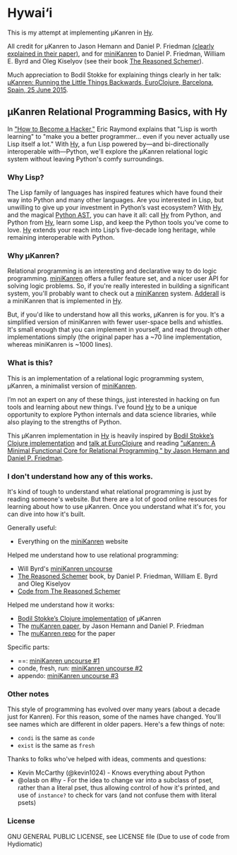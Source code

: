 # Hywai‘i

This is my attempt at implementing μKanren in [Hy].

All credit for μKanren to Jason Hemann and Daniel P. Friedman [(clearly explained in their paper)][muKanren paper], and for [miniKanren] to Daniel P. Friedman, William E. Byrd and Oleg Kiselyov (see their book [The Reasoned Schemer]).

Much appreciation to Bodil Stokke for explaining things clearly in her talk:
[μKanren: Running the Little Things Backwards, EuroClojure, Barcelona, Spain, 25 June 2015][talk at EuroClojure].

## μKanren Relational Programming Basics, with Hy
In ["How to Become a Hacker,"][hacker-howto] Eric Raymond explains that "Lisp is worth learning" to "make you a better programmer... even if you never actually use Lisp itself a lot." With [Hy], a fun Lisp powered by—and bi-directionally interoperable with—Python, we'll explore the μKanren relational logic system without leaving Python's comfy surroundings.

### Why Lisp?
The Lisp family of languages has inspired features which have found their way into Python and many other languages. Are you interested in Lisp, but unwilling to give up your investment in Python’s vast ecosystem? With [Hy], and the magical [Python AST], you can have it all: call [Hy] from Python, and Python from [Hy], learn some Lisp, and keep the Python tools you’ve come to love. [Hy] extends your reach into Lisp’s five-decade long heritage, while remaining interoperable with Python.

### Why μKanren?
Relational programming is an interesting and declarative way to do logic programming. [miniKanren] offers a fuller feature set, and a nicer user API for solving logic problems. So, if you're really interested in building a significant system, you'll probably want to check out a [miniKanren] system. [Adderall] is a miniKanren that is implemented in [Hy].

But, if you'd like to understand how all this works, μKanren is for you. It's a simplified version of miniKanren with fewer user-space bells and whistles. It's small enough that you can implement in yourself, and read through other implementations simply (the original paper has a ~70 line implementation, whereas miniKanren is ~1000 lines).

### What is this?
This is an implementation of a relational logic programming system, μKanren, a minimalist version of [miniKanren].

I’m not an expert on any of these things, just interested in hacking on fun tools and learning about new things. I’ve found [Hy] to be a unique opportunity to explore Python internals and data science libraries, while also playing to the strengths of Python.

This μKanren implementation in [Hy] is heavily inspired by [Bodil Stokke’s Clojure implementation] and [talk at EuroClojure] and reading ["μKanren: A Minimal Functional Core for Relational Programming," by Jason Hemann and Daniel P. Friedman][muKanren paper].

### I don't understand how any of this works.
It's kind of tough to understand what relational programming is just by reading someone's website. But there are a lot of good online resources for learning about how to use μKanren. Once you understand what it's for, you can dive into how it's built.

Generally useful:
* Everything on the [miniKanren] website

Helped me understand how to use relational programming:
* Will Byrd's [miniKanren uncourse]
* [The Reasoned Schemer] book, by Daniel P. Friedman, William E. Byrd and Oleg Kiselyov
* [Code from The Reasoned Schemer]

Helped me understand how it works:
* [Bodil Stokke’s Clojure implementation] of μKanren
* The [muKanren paper], by Jason Hemann and Daniel P. Friedman
* The [muKanren repo] for the paper

Specific parts:
* ==: [miniKanren uncourse #1][uncourse no1]
* conde, fresh, run: [miniKanren uncourse #2][uncourse no2]
* appendo: [miniKanren uncourse #3][uncourse no3]

### Other notes
This style of programming has evolved over many years (about a decade just for Kanren). For this reason, some of the names have changed. You'll see names which are different in older papers. Here's a few things of note:
* `condi` is the same as `conde`
* `exist` is the same as `fresh`

Thanks to folks who've helped with ideas, comments and questions:
* Kevin McCarthy (@kevin1024) - Knows everything about Python
* @olasb on #hy - For the idea to change var into a subclass of pset, rather than a literal pset, thus allowing control of how it's printed, and use of `instance?` to check for vars (and not confuse them with literal psets)

### License
GNU GENERAL PUBLIC LICENSE, see LICENSE file
(Due to use of code from Hydiomatic)

[hacker-howto]: http://www.catb.org/esr/faqs/hacker-howto.html
[Hy]: http://hylang.org
[Python AST]: https://docs.python.org/3.5/library/ast.html
[miniKanren]: http://minikanren.org
[Bodil Stokke’s Clojure implementation]: https://github.com/bodil/microkanrens/blob/master/mk.clj
[talk at EuroClojure]: https://www.youtube.com/watch?v=2e8VFSSNORg
[muKanren paper]: http://webyrd.net/scheme-2013/papers/HemannMuKanren2013.pdf
[muKanren repo]: https://github.com/jasonhemann/microKanren
[miniKanren uncourse]: https://www.youtube.com/playlist?list=PLO4TbomOdn2cks2n5PvifialL8kQwt0aW
[The Reasoned Schemer]: http://mitpress.mit.edu/books/reasoned-schemer
[Code from The Reasoned Schemer]: https://github.com/miniKanren/TheReasonedSchemer
[Adderall]: https://github.com/algernon/adderall
[uncourse no1]: https://www.youtube.com/watch?v=iCuVTGWNU3s
[uncourse no2]: https://www.youtube.com/watch?v=K3QNJDalX1U
[uncourse no3]: https://www.youtube.com/watch?v=2WQgH-QEhVw